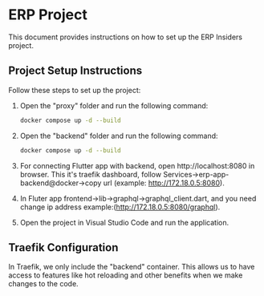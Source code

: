 # ERP Project

This document provides instructions on how to set up the ERP Insiders project.

## Project Setup Instructions

Follow these steps to set up the project:

1. Open the "proxy" folder and run the following command:
   ```bash
   docker compose up -d --build
   ```
2. Open the "backend" folder and run the following command:
   ```bash
   docker compose up -d --build
   ```
3. For connecting Flutter app with backend, open http://localhost:8080 in browser. This it's traefik dashboard, follow Services->erp-app-backend@docker->copy url (example: http://172.18.0.5:8080).

4. In Fluter app frontend->lib->graphql->graphql_client.dart, and you need change ip address example:(http://172.18.0.5:8080/graphql).

5. Open the project in Visual Studio Code and run the application.

## Traefik Configuration

In Traefik, we only include the "backend" container. This allows us to have access to features like hot reloading and other benefits when we make changes to the code.

